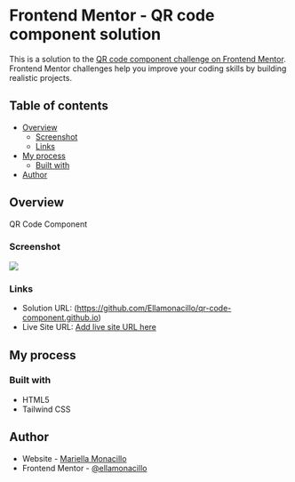 # Frontend Mentor - QR code component solution

This is a solution to the [QR code component challenge on Frontend Mentor](https://www.frontendmentor.io/challenges/qr-code-component-iux_sIO_H). Frontend Mentor challenges help you improve your coding skills by building realistic projects. 

## Table of contents

- [Overview](#overview)
  - [Screenshot](#screenshot)
  - [Links](#links)
- [My process](#my-process)
  - [Built with](#built-with)
- [Author](#author)

## Overview
QR Code Component

### Screenshot
![](./screenshot.jpg)

### Links
- Solution URL: (https://github.com/Ellamonacillo/qr-code-component.github.io)
- Live Site URL: [Add live site URL here]([https://your-live-site-url.com](https://ellamonacillo.github.io/qr-code-component.github.io/))

## My process

### Built with

- HTML5
- Tailwind CSS

## Author

- Website - [Mariella Monacillo](https://mariellamonacillo.netlify.app)
- Frontend Mentor - [@ellamonacillo](https://www.frontendmentor.io/profile/ellamonacillo)
